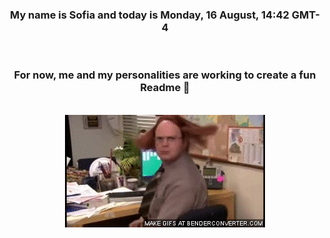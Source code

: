 


<div align="center">
<h3 >My name is Sofia and today is Monday, 16 August, 14:42 GMT-4</h3><br>
<h3 >For now, me and my personalities are working to create a fun Readme 👋
</h3><br>
<img src='img/dwight.gif' alt='working...'/>
</div>
